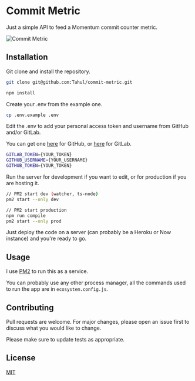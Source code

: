 # Commit Metric

Just a simple API to feed a Momentum commit counter metric.

![Commit Metric](https://i.imgur.com/Shz1n3w.png)

## Installation

Git clone and install the repository.

```bash
git clone git@github.com:Tahul/commit-metric.git

npm install
```

Create your .env from the example one.

```bash
cp .env.example .env
```

Edit the .env to add your personal access token and username from GitHub and/or GitLab.

You can get one [here](https://github.com/settings/tokens) for GitHub, or [here](https://gitlab.com/profile/personal_access_tokens) for GitLab.

```bash
GITLAB_TOKEN={YOUR_TOKEN}
GITHUB_USERNAME={YOUR_USERNAME}
GITHUB_TOKEN={YOUR_TOKEN}
```

Run the server for development if you want to edit, or for production if you are hosting it.

```bash
// PM2 start dev (watcher, ts-node)
pm2 start --only dev

// PM2 start production
npm run compile
pm2 start --only prod
```

Just deploy the code on a server (can probably be a Heroku or Now instance) and you're ready to go.

## Usage

I use [PM2](https://pm2.keymetrics.io/) to run this as a service.

You can probably use any other process manager, all the commands used to run the app are in `ecosystem.config.js`.

## Contributing

Pull requests are welcome. For major changes, please open an issue first to discuss what you would like to change.

Please make sure to update tests as appropriate.

## License

[MIT](https://choosealicense.com/licenses/mit/)
